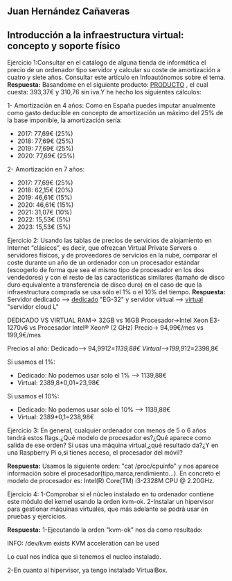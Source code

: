 ## Juan Hernández Cañaveras 
## Introducción a la infraestructura virtual: concepto y soporte físico 

Ejercicio 1:Consultar en el catálogo de alguna tienda de informática el precio de un ordenador tipo servidor y calcular su coste de amortización a cuatro y siete años. Consultar este artículo en Infoautónomos sobre el tema.
**Respuesta:** Basandome en el siguiente producto: [PRODUCTO](https://www.mercadoactual.es/ordenador-servidor-lenovo-thinkserver-ts150.html?colabG=2&gclid=Cj0KCQjwgIPOBRDnARIsAHA1X3Qxoynd-fEG2KhrXhrGdCtXhJHR4-gI4Dwp9ZpY6HJu6hy5Z1ogTQsaAq31EALw_wcB) , el cual cuesta: 393,37€ y 310,76 sin iva.Y he hecho los siguientes cálculos: 

 1- Amortización en 4 años: Como en España puedes imputar anualmente como gasto deducible en concepto de amortización un máximo del 25% de la base imponible, la amortización sería:
 * 2017: 77,69€ (25%)
 * 2018: 77,69€ (25%)
 * 2019: 77,69€ (25%)
 * 2020: 77,69€ (25%)

 2- Amortización en 7 años:
 * 2017: 77,69€ (25%)
 * 2018: 62,15€ (20%)
 * 2019: 46,61€ (15%)
 * 2020: 46,61€ (15%)
 * 2021: 31,07€ (10%)
 * 2022: 15,53€ (5%)
 * 2023: 15,53€ (5%)

Ejercicio 2: Usando las tablas de precios de servicios de alojamiento en Internet “clásicos”, es decir, que ofrezcan Virtual Private Servers o servidores físicos, y de proveedores de servicios en la nube, comparar el coste durante un año de un ordenador con un procesador estándar (escogerlo de forma que sea el mismo tipo de procesador en los dos vendedores) y con el resto de las características similares (tamaño de disco duro equivalente a transferencia de disco duro) en el caso de que la infraestructura comprada se usa sólo el 1% o el 10% del tiempo.
**Respuesta:** Servidor dedicado --> [dedicado](https://www.ovh.es/servidores_dedicados/) "EG-32" y servidor virtual --> [virtual](https://www.hostalia.com/servidor-cloud/) "servidor cloud L"
	
DEDICADO VS VIRTUAL
RAM-> 32GB vs 16GB
Procesador->Intel  Xeon E3-1270v6 vs Procesador Intel® Xeon® (2 GHz)
Precio-> 94,99€/mes vs 199,9€/mes

Precios al año:
Dedicado--> 94,99*12=1139,88€
Virtual-->199,9*12=2398,8€

Si usamos el 1%:
 * Dedicado: No podemos usar solo el 1% --> 1139,88€
 * Virtual: 2389,8*0,01=23,98€

Si usamos el 10%:
 * Dedicado: No podemos usar solo el 10% --> 1139,88€
 * Virtual: 2389*0,1=238,98€

Ejercicio 3: En general, cualquier ordenador con menos de 5 o 6 años tendrá estos flags.¿Qué modelo de procesador es?¿Qué aparece como salida de ese orden? Si usas una máquina virtual,¿qué resultado da?¿Y en una Raspberry Pi o,si tienes acceso, el procesador del móvil?

**Respuesta:** Usamos la siguiente orden: "cat /proc/cpuinfo" y nos aparece información sobre el procesador(tipo,marca,rendimiento...). En concreto el modelo de procesador es: Intel(R) Core(TM) i3-2328M CPU @ 2.20GHz.

Ejercicio 4: 1-Comprobar si el núcleo instalado en tu ordenador contiene este módulo del kernel usando la orden kvm-ok. 2-Instalar un hipervisor para gestionar máquinas virtuales, que más adelante se podrá usar en pruebas y ejercicios.

**Respuesta:** 1-Ejecutando la orden "kvm-ok" nos da como resultado:

INFO: /dev/kvm exists
KVM acceleration can be used

Lo cual nos indica que si tenemos el nucleo instalado.

2-En cuanto al hipervisor, ya tengo instalado VirtualBox.





